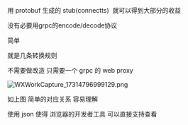 用 protobuf 生成的 stub(connectts)  就可以得到大部分的收益

没有必要用grpc的encode/decode协议

简单

就是几条转换规则

不需要做改造 只需要一个 grpc 的 web proxy

![WXWorkCapture_17314796999129.png](https://prod-files-secure.s3.us-west-2.amazonaws.com/c71ada4c-e76c-43a3-a285-f04c57387e58/92e3fc51-9ea4-4324-a104-763a6bd4c7c1/WXWorkCapture_17314796999129.png)

如上图 简单的对应关系 容易理解

使用 json 使得 浏览器的开发者工具 可以直接支持查看